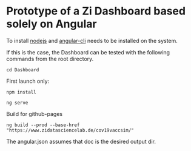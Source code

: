 # Prototype of a Zi Dashboard based solely on Angular

To install [nodejs](https://nodejs.org/en/download/) and [angular-cli](https://cli.angular.io/) needs to be installed on the system.

If this is the case, the Dashboard can be tested with the following commands from the root directory.

`cd Dashboard`

First launch only: 

`npm install`

`ng serve`

Build for github-pages

`ng build --prod --base-href "https://www.zidatasciencelab.de/cov19vaccsim/"`

The angular.json assumes that doc is the desired output dir.
